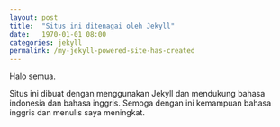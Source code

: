 ```yaml
---
layout: post
title:  "Situs ini ditenagai oleh Jekyll"
date:   1970-01-01 08:00
categories: jekyll
permalink: /my-jekyll-powered-site-has-created
---
```


Halo semua.

Situs ini dibuat dengan menggunakan Jekyll dan mendukung bahasa indonesia dan bahasa inggris.
Semoga dengan ini kemampuan bahasa inggris dan menulis saya meningkat.
